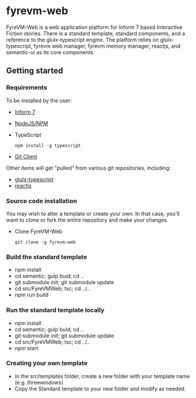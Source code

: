 # fyrevm-web

FyreVM-Web is a web application platform for Inform 7 based Interactive Fiction
stories. There is a standard template, standard components, and a reference to
the glulx-typescript engine. The platform relies on glulx-typescript, fyrevm
web manager, fyrevm memory manager, reactjs, and semantic-ui as its core
components.

## Getting started

### Requirements

To be installed by the user:

* [Inform 7](http://inform7.com/download/)
* [NodeJS/NPM](https://nodejs.org/en/download/)
* TypeScript

      npm install -g typescript

* [Git Client](https://git-scm.com/downloads)


Other items will get "pulled" from various git repositories, including:

* [glulx-typescript](https://github.com/thiloplanz/glulx-typescript)
* [reactjs](https://facebook.github.io/react/)

### Source code installation

You may wish to alter a template or create your own. In that case, you'll want
to clone or fork the entire repository and make your changes.

* Clone FyreVM-Web

      git clone -g fyrevm-web

### Build the standard template

* npm install
* cd semantic; gulp buid; cd ..
* git submodule init; git submodule update
* cd src/FyreVMWeb; tsc; cd ../..
* npm run build

### Run the standard template locally

* npm install
* cd semantic; gulp buid; cd ..
* git submodule init; git submodule update
* cd src/FyreVMWeb; tsc; cd ../..
* npm start

### Creating your own template

* In the src/templates folder, create a new folder with your template name
  (e.g. threewindows)
* Copy the Standard template to your new folder and modify as needed.
